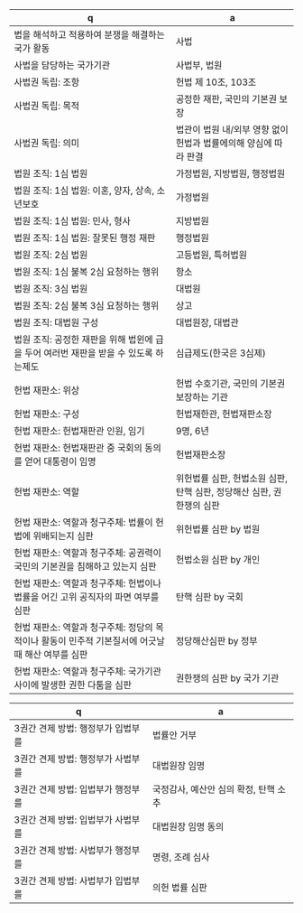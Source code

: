 
 q  | a
--- | ---
법을 해석하고 적용하여 분쟁을 해결하는 국가 활동	| 사법
사법을 담당하는 국가기관	| 사법부, 법원
사법권 독립: 조항	| 헌법 제 10조, 103조
사법권 독립: 목적	| 공정한 재판, 국민의 기본권 보장
사법권 독립: 의미	| 법관이 법원 내/외부 영향 없이 헌법과 법률에의해 양심에 따라 판결
법원 조직: 1심 법원	| 가정법원, 지방법원, 행정법원
법원 조직: 1심 법원: 이혼, 양자, 상속, 소년보호	| 가정법원
법원 조직: 1심 법원: 민사, 형사		| 지방법원
법원 조직: 1심 법원: 잘못된 행정 재판	| 행정법원
법원 조직: 2심 법원	| 고등법원, 특허법원
법원 조직: 1심 불복 2심 요청하는 행위	| 항소
법원 조직: 3심 법원	| 대법원
법원 조직: 2심 불복 3심 요청하는 행위	| 상고
법원 조직: 대법원 구성	| 대법원장, 대법관
법원 조직: 공정한 재판을 위해 법윈에 급을 두어 여러번 재판을 받을 수 있도록 하는제도	| 심급제도(한국은 3심제)
헌법 재판소: 위상	| 헌법 수호기관, 국민의 기본권 보장하는 기관
헌법 재판소: 구성	| 헌법재한관, 헌법재판소장
헌법 재판소: 헌법재판관 인원, 임기	| 9명, 6년
헌법 재판소: 헌법재판관 중 국회의 동의를 얻어 대통령이 임명	| 헌법재판소장
헌법 재판소: 역할	| 위헌법률 심판, 헌법소원 심판, 탄핵 심판, 정당해산 심판, 권한쟁의 심판
헌법 재판소: 역할과 청구주체: 법률이 헌법에 위배되는지 심판 	| 위헌법률 심판 by 법원
헌법 재판소: 역할과 청구주체: 공권력이 국민의 기본권을 침해하고 있는지 심판	| 헌법소원 심판 by 개인
헌법 재판소: 역할과 청구주체: 헌법이나 법률을 어긴 고위 공직자의 파면 여부를 심판	| 탄핵 심판 by 국회
헌법 재판소: 역할과 청구주체: 정당의 목적이나 활동이 민주적 기본질서에 어긋날 때 해산 여부를 심판	| 정당해산심판 by 정부
헌법 재판소: 역할과 청구주체: 국가기관 사이에 발생한 권한 다툼을 심판	| 권한쟁의 심판 by 국가 기관

 q  | a
--- | ---
3권간 견제 방법: 행정부가 입법부를	| 법률안 거부
3권간 견제 방법: 행정부가 사법부를	| 대법원장 임명
3권간 견제 방법: 입법부가 행정부를	| 국정감사, 예산안 심의 확정, 탄핵 소추
3권간 견제 방법: 입법부가 사법부를	| 대법원장 임명 동의
3권간 견제 방법: 사법부가 행정부를	| 명령, 조례 심사
3권간 견제 방법: 사법부가 입법부를	| 의헌 법률 심판
